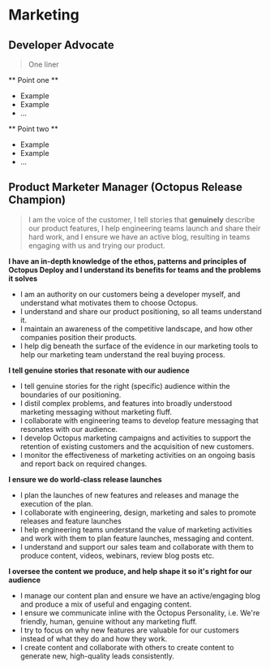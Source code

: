 # Marketing

## Developer Advocate

> One liner

** Point one **

* Example
* Example
* ...

** Point two **

* Example
* Example
* ...

## Product Marketer Manager (Octopus Release Champion)

> I am the voice of the customer, I tell stories that **genuinely** describe our product features, I help engineering teams launch and share their hard work, and I ensure we have an active blog, resulting in teams engaging with us and trying our product.

**I have an in-depth knowledge of the ethos, patterns and principles of Octopus Deploy and I understand its benefits for teams and the problems it solves**

* I am an authority on our customers being a developer myself, and understand what motivates them to choose Octopus.
* I understand and share our product positioning, so all teams understand it.
* I maintain an awareness of the competitive landscape, and how other companies position their products. 
* I help dig beneath the surface of the evidence in our marketing tools to help our marketing team understand the real buying process.

**I tell genuine stories that resonate with our audience**

* I tell genuine stories for the right (specific) audience within the boundaries of our positioning.
* I distil complex problems, and features into broadly understood marketing messaging without marketing fluff.
* I collaborate with engineering teams to develop feature messaging that resonates with our audience.
* I develop Octopus marketing campaigns and activities to support the retention of existing customers and the acquisition of new customers.
* I monitor the effectiveness of marketing activities on an ongoing basis and report back on required changes.

**I ensure we do world-class release launches**

* I plan the launches of new features and releases and manage the execution of the plan.
* I collaborate with engineering, design, marketing and sales to promote releases and feature launches
* I help engineering teams understand the value of marketing activities and work with them to plan feature launches, messaging and content.
* I understand and support our sales team and collaborate with them to produce content, videos, webinars, review blog posts etc.

**I oversee the content we produce, and help shape it so it's right for our audience** 

* I manage our content plan and ensure we have an active/engaging blog and produce a mix of useful and engaging content. 
* I ensure we communicate inline with the Octopus Personality, i.e. We're friendly, human, genuine without any marketing fluff.
* I try to focus on why new features are valuable for our customers instead of what they do and how they work.
* I create content and collaborate with others to create content to generate new, high-quality leads consistently.
